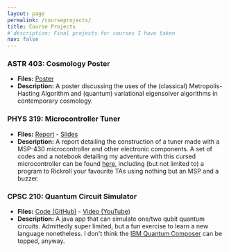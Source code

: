```yaml
---
layout: page
permalink: /courseprojects/
title: Course Projects
# description: Final projects for courses I have taken
nav: false
---
```


### ASTR 403: Cosmology Poster
- **Files:** [Poster](/assets/pdf/projects/courses/a403-poster.pdf)
- **Description:** A poster discussing the uses of the (classical) Metropolis-Hasting Algorithm and (quantum) variational eigensolver algorithms in contemporary cosmology.

### PHYS 319: Microcontroller Tuner
- **Files:** [Report](/assets/pdf/projects/courses/p319-report.pdf) - [Slides](/assets/pdf/projects/courses/p319-presentation.pdf)
- **Description:** A report detailing the construction of a tuner made with a MSP-430 microcontroller and other electronic components. A set of codes and a notebook detailing my adventure with this cursed microcontroller can be found [here](https://github.com/RioWeil/PHYS319-MSP430), including (but not limited to) a program to Rickroll your favourite TAs using nothing but an MSP and a buzzer. 

### CPSC 210: Quantum Circuit Simulator
- **Files:** [Code (GitHub)](https://github.com/RioWeil/onetwo-qubit-quantum-circuit) - [Video (YouTube)](https://www.youtube.com/watch?v=DlA9VmnsXTQ)
- **Description:** A java app that can simulate one/two qubit quantum circuits. Admittedly super limited, but a fun exercise to learn a new language nonetheless. I don't think the [IBM Quantum Composer](https://quantum-computing.ibm.com/composer/files/new) can be topped, anyway.